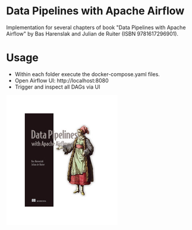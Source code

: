 # Data Pipelines with Apache Airflow
Implementation for several chapters of book "Data Pipelines with Apache Airflow" by Bas Harenslak and Julian de Ruiter (ISBN 9781617296901).

# Usage
- Within each folder execute the docker-compose.yaml files.
- Open Airflow UI: http://localhost:8080
- Trigger and inspect all DAGs via UI

![Alt text](9781617296901-124220258.png)
